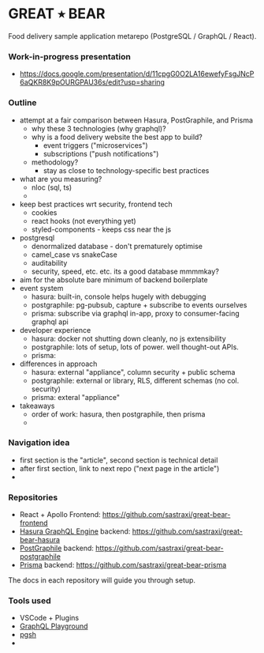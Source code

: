 # GREAT ⭑ BEAR
Food delivery sample application metarepo (PostgreSQL / GraphQL / React).

### Work-in-progress presentation
* https://docs.google.com/presentation/d/11cpgG0O2LA16ewefyFsgJNcP6aQKR8K9pOURGPAU36s/edit?usp=sharing

### Outline
* attempt at a fair comparison between Hasura, PostGraphile, and Prisma 
  * why these 3 technologies (why graphql)?
  * why is a food delivery website the best app to build?
    * event triggers ("microservices")
    * subscriptions ("push notifications")
  * methodology?
    * stay as close to technology-specific best practices
* what are you measuring? 
  * nloc (sql, ts)
  * 
* keep best practices wrt security, frontend tech
  * cookies
  * react hooks (not everything yet)
  * styled-components - keeps css near the js
* postgresql
  * denormalized database - don't prematurely optimise
  * camel_case vs snakeCase
  * auditability
  * security, speed, etc. etc. its a good database mmmmkay?
* aim for the absolute bare minimum of backend boilerplate
* event system
  * hasura: built-in, console helps hugely with debugging
  * postgraphile: pg-pubsub, capture + subscribe to events ourselves
  * prisma: subscribe via graphql in-app, proxy to consumer-facing graphql api
* developer experience
  * hasura: docker not shutting down cleanly, no js extensibility
  * postgraphile: lots of setup, lots of power. well thought-out APIs.
  * prisma: 
* differences in approach
  * hasura: external "appliance", column security + public schema
  * postgraphile: external or library, RLS, different schemas (no col. security)
  * prisma: exteral "appliance"
* takeaways
  * order of work: hasura, then postgraphile, then prisma
  * 

### Navigation idea
* first section is the "article", second section is technical detail
* after first section, link to next repo ("next page in the article")
* 

### Repositories
* React + Apollo Frontend: https://github.com/sastraxi/great-bear-frontend
* [Hasura GraphQL Engine](https://github.com/hasura/graphql-engine) backend: https://github.com/sastraxi/great-bear-hasura
* [PostGraphile](https://postgraphile.org) backend: https://github.com/sastraxi/great-bear-postgraphile
* [Prisma](https://www.prisma.io/) backend: https://github.com/sastraxi/great-bear-prisma

The docs in each repository will guide you through setup.

### Tools used
* VSCode + Plugins
* [GraphQL Playground](https://github.com/prisma/graphql-playground)
* [pgsh](https://github.com/sastraxi/pgsh)
* 
